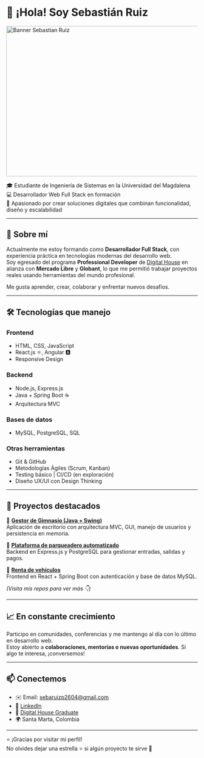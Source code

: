# 👋 ¡Hola! Soy Sebastián Ruiz

<img width="1584" height="396" alt="Banner Sebastian Ruiz" src="https://github.com/user-attachments/assets/ae0de63a-9332-44c1-ba00-d0c06e19f280" />

🎓 Estudiante de Ingeniería de Sistemas en la Universidad del Magdalena  
💻 Desarrollador Web Full Stack en formación  
🚀 Apasionado por crear soluciones digitales que combinan funcionalidad, diseño y escalabilidad

---

## 🧠 Sobre mí

Actualmente me estoy formando como **Desarrollador Full Stack**, con experiencia práctica en tecnologías modernas del desarrollo web.  
Soy egresado del programa **Professional Developer** de [Digital House](https://www.digitalhouse.com/) en alianza con **Mercado Libre** y **Globant**, lo que me permitió trabajar proyectos reales usando herramientas del mundo profesional.

Me gusta aprender, crear, colaborar y enfrentar nuevos desafíos.

---

## 🛠️ Tecnologías que manejo

### Frontend
- HTML, CSS, JavaScript
- React.js ⚛️, Angular 🅰️
- Responsive Design

### Backend
- Node.js, Express.js
- Java + Spring Boot ☕
- Arquitectura MVC

### Bases de datos
- MySQL, PostgreSQL, SQL

### Otras herramientas
- Git & GitHub
- Metodologías Ágiles (Scrum, Kanban)
- Testing básico | CI/CD (en exploración)
- Diseño UX/UI con Design Thinking

---

## 📂 Proyectos destacados

🔹 [**Gestor de Gimnasio (Java + Swing)**](https://github.com/Saruizz/GestorGimnasio)  
Aplicación de escritorio con arquitectura MVC, GUI, manejo de usuarios y persistencia en memoria.

🔹 [**Plataforma de parqueadero automatizado**](https://github.com/Saruizz/soyelbackend)  
Backend en Express.js y PostgreSQL para gestionar entradas, salidas y pagos.

🔹 [**Renta de vehículos**](https://github.com/Saruizz/proyect-vite-react)  
Frontend en React + Spring Boot con autenticación y base de datos MySQL.

*(Visita mis repos para ver más 👇)*

---

## 📈 En constante crecimiento

Participo en comunidades, conferencias y me mantengo al día con lo último en desarrollo web.  
Estoy abierto a **colaboraciones, mentorías o nuevas oportunidades**. Si algo te interesa, ¡conversemos!

---

## 📫 Conectemos

- ✉️ Email: sebaruizp2604@gmail.com  
- 🔗 [LinkedIn](www.linkedin.com/in/sebastian-ruiz-2020a9249) 
- 🧠 [Digital House Graduate](https://www.digitalhouse.com/)  
- 🌍 Santa Marta, Colombia

---

⭐ ¡Gracias por visitar mi perfil!  
No olvides dejar una estrella ⭐ si algún proyecto te sirve 🙌
